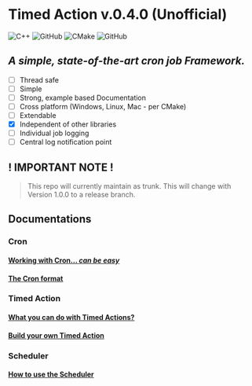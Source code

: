 # Timed Action v.0.4.0 (Unofficial)

![C++](https://img.shields.io/badge/C%2B%2B-00599C?style=for-the-badge&logo=c%2B%2B&logoColor=white)
![GitHub](https://img.shields.io/badge/SonarLint-CB2029?style=for-the-badge&logo=sonarlint&logoColor=white)
![CMake](https://img.shields.io/badge/CMake-064F8C?style=for-the-badge&logo=cmake&logoColor=white)
![GitHub](https://img.shields.io/github/license/CodeByCR/TimedAction?style=for-the-badge)

## _A simple, state-of-the-art cron job Framework._

- [ ] Thread safe
- [ ] Simple
- [ ] Strong, example based Documentation
- [ ] Cross platform (Windows, Linux, Mac - per CMake)
- [ ] Extendable
- [x] Independent of other libraries
- [ ] Individual job logging
- [ ] Central log notification point

## ! IMPORTANT NOTE !

> This repo will currently maintain as trunk. This will change with Version 1.0.0 to a release branch.


## Documentations

### Cron
#### [Working with Cron... _can be easy_](/Cron/Cron_Documentation.md)
#### [The Cron format](/Cron/Cron_Format.md)

### Timed Action
#### [What you can do with Timed Actions?](/TimedAction/TimedAction_Documentation.md)
#### [Build your own Timed Action](/TimedAction/TimedAction_Build.md)

### Scheduler
#### [How to use the Scheduler](/Scheduler/Scheduler_Documentation.md)

